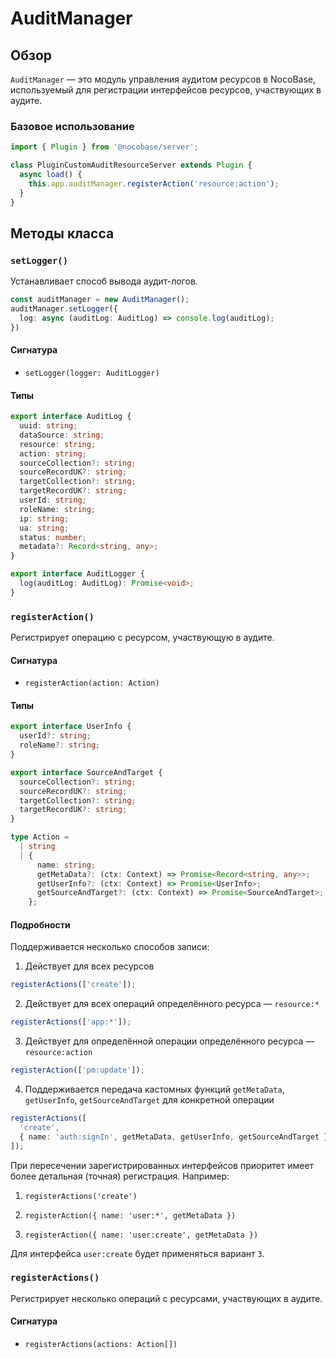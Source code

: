 # AuditManager

## Обзор

`AuditManager` — это модуль управления аудитом ресурсов в NocoBase, используемый для регистрации интерфейсов ресурсов, участвующих в аудите.

### Базовое использование

```ts
import { Plugin } from '@nocobase/server';

class PluginCustomAuditResourceServer extends Plugin {
  async load() {
    this.app.auditManager.registerAction('resource:action');
  }
}
```

## Методы класса

### `setLogger()`

Устанавливает способ вывода аудит-логов.

```ts
const auditManager = new AuditManager();
auditManager.setLogger({
  log: async (auditLog: AuditLog) => console.log(auditLog);
})
```

#### Сигнатура

- `setLogger(logger: AuditLogger)`

#### Типы

```ts
export interface AuditLog {
  uuid: string;
  dataSource: string;
  resource: string;
  action: string;
  sourceCollection?: string;
  sourceRecordUK?: string;
  targetCollection?: string;
  targetRecordUK?: string;
  userId: string;
  roleName: string;
  ip: string;
  ua: string;
  status: number;
  metadata?: Record<string, any>;
}

export interface AuditLogger {
  log(auditLog: AuditLog): Promise<void>;
}
```

### `registerAction()`

Регистрирует операцию с ресурсом, участвующую в аудите.

#### Сигнатура

- `registerAction(action: Action)`

#### Типы

```ts
export interface UserInfo {
  userId?: string;
  roleName?: string;
}

export interface SourceAndTarget {
  sourceCollection?: string;
  sourceRecordUK?: string;
  targetCollection?: string;
  targetRecordUK?: string;
}

type Action =
  | string
  | {
      name: string;
      getMetaData?: (ctx: Context) => Promise<Record<string, any>>;
      getUserInfo?: (ctx: Context) => Promise<UserInfo>;
      getSourceAndTarget?: (ctx: Context) => Promise<SourceAndTarget>;
    };
```

#### Подробности

Поддерживается несколько способов записи:

1. Действует для всех ресурсов

```ts
registerActions(['create']);
```

2. Действует для всех операций определённого ресурса — `resource:*`

```ts
registerActions(['app:*']);
```

3. Действует для определённой операции определённого ресурса — `resource:action`

```ts
registerAction(['pm:update']);
```

4. Поддерживается передача кастомных функций `getMetaData`, `getUserInfo`, `getSourceAndTarget` для конкретной операции

```ts
registerActions([
  'create',
  { name: 'auth:signIn', getMetaData, getUserInfo, getSourceAndTarget },
]);
```

При пересечении зарегистрированных интерфейсов приоритет имеет более детальная (точная) регистрация. Например:

1. `registerActions('create')`

2. `registerAction({ name: 'user:*', getMetaData })`

3. `registerAction({ name: 'user:create', getMetaData })`

Для интерфейса `user:create` будет применяться вариант `3`.

### `registerActions()`

Регистрирует несколько операций с ресурсами, участвующих в аудите.

#### Сигнатура

- `registerActions(actions: Action[])`

